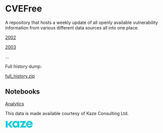 # CVEFree
A repository that hosts a weekly update of all openly available vulnerability information from various different data sources all into one place.

[2002](https://harri-renney-kaze.github.io/CVEFree/2002)

[2003](https://harri-renney-kaze.github.io/CVEFree/2003)

...

Full history dump:

[full_history.zip](https://harri-renney-kaze.github.io/CVEFree/full_history.zip)

## Notebooks

<!-- [Analytics](https://github.com/harri-renney-kaze/CVEFree/blob/main/notebooks/analytics.ipynb) -->
<a href="https://github.com/harri-renney-kaze/CVEFree/blob/main/notebooks/analytics.ipynb">Analytics</a>

This data is made available courtesy of Kaze Consulting Ltd.

<img src="./kaze_logo.png" width="90">